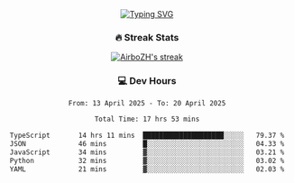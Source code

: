
<div align="center">
  <a href="https://git.io/typing-svg"><img src="https://readme-typing-svg.demolab.com?font=Fira+Code&size=30&pause=1000&color=33F7F5&center=true&vCenter=true&width=435&lines=Hi+there+%F0%9F%91%8B+I+am+AirboZH+;Welcome+to+my+Github" alt="Typing SVG" /></a>

<h3>🔥 Streak Stats</h3>

<!-- GitHub Readme Streak Stats - https://github.com/DenverCoder1/github-readme-streak-stats -->
<p>
  <a href="https://github.com/DenverCoder1/github-readme-streak-stats">
    <img title="🔥 Get streak stats for your profile at git.io/streak-stats" alt="AirboZH's streak" src="https://streak-stats.demolab.com/?user=AirboZH&theme=monokai-metallian&hide_border=true"/>
  </a>
</p>

<h3>💻 Dev Hours</h3>
<!--START_SECTION:waka-->

```txt
From: 13 April 2025 - To: 20 April 2025

Total Time: 17 hrs 53 mins

TypeScript       14 hrs 11 mins  ████████████████████░░░░░   79.37 %
JSON             46 mins         █░░░░░░░░░░░░░░░░░░░░░░░░   04.33 %
JavaScript       34 mins         ▓░░░░░░░░░░░░░░░░░░░░░░░░   03.21 %
Python           32 mins         ▓░░░░░░░░░░░░░░░░░░░░░░░░   03.02 %
YAML             21 mins         ▓░░░░░░░░░░░░░░░░░░░░░░░░   02.03 %
```

<!--END_SECTION:waka-->
</div>  
